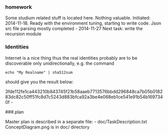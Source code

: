 ### homework


Some studium related stuff is located here. Nothing valuable.
  Initiated: 2014-11-18.
  Ready with the environment tuning, starting to write code.
  Json src file parsing mostly completed - 2014-11-27
  Next task: write the recursion module


### Identities


Internet is a nice thing thus the
real identities probably are to be discoverable only unidirectionally,
e.g. the command

    echo "My Realname" | sha512sum 

should give you the result below:

3fde112fe1ca443210b843745f21b58aaeb7713576bbdd296848ca7b05b018283dc82c50ff51fc8d7c5243d883bfca92a3be4e068eb1ce541e91b54b1697340f  -


###.plan


Master plan is described in a separate file:
	- doc/TaskDescription.txt
ConceptDiagram.png is in doc/ directory
